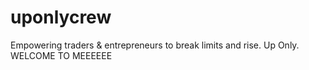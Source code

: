# uponlycrew
Empowering traders &amp; entrepreneurs to break limits and rise. Up Only.
WELCOME TO MEEEEEE
